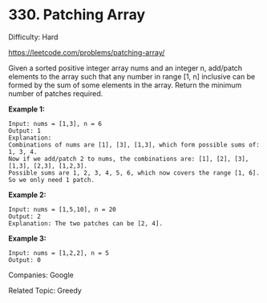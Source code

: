# 330. Patching Array

Difficulty: Hard

https://leetcode.com/problems/patching-array/

Given a sorted positive integer array nums and an integer n, add/patch elements to the array such that any number in range [1, n] inclusive can be formed by the sum of some elements in the array. Return the minimum number of patches required.

**Example 1:**  
```
Input: nums = [1,3], n = 6
Output: 1 
Explanation:
Combinations of nums are [1], [3], [1,3], which form possible sums of: 1, 3, 4.
Now if we add/patch 2 to nums, the combinations are: [1], [2], [3], [1,3], [2,3], [1,2,3].
Possible sums are 1, 2, 3, 4, 5, 6, which now covers the range [1, 6].
So we only need 1 patch.
```

**Example 2:**  
```
Input: nums = [1,5,10], n = 20
Output: 2
Explanation: The two patches can be [2, 4].
``` 

**Example 3:**  
```
Input: nums = [1,2,2], n = 5
Output: 0
```

Companies: Google

Related Topic: Greedy
